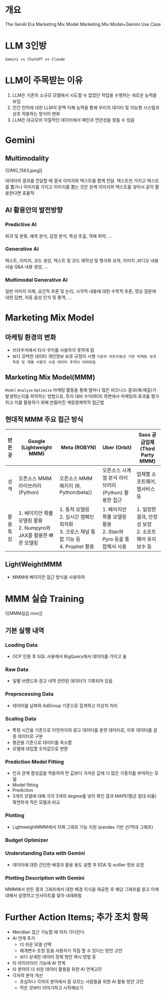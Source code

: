 # 개요
The GenAI Era
Marketing Mix Model
Marketing Mix Model+Gemini Use Case

# LLM 3인방
`Gemini vs ChatGPT vs Claude`


# LLM이 주목받는 이유
1. LLM은 기존의 소규모 모델에서 시도할 수 없었던 작업을 수행하는 새로운 능력을 보임
2. 인간 언어에 대한 LLM의 문맥 이해 능력을 통해 우리의 데이터 및 지능형 시스템과 상호 작용하는 방식이 변화
3. LLM은 대규모의 이질적인 데이터에서 패턴과 연관성을 찾을 수 있음

# Gemini

## Multimodality

![[IMG_1563.jpeg]]


데이터의 결과를 전달할 때 결국 이미지와 텍스트를 함께 전달.
텍스트만 가지고 텍스트를 뽑거나 이미지를 가지고 이미지를 뽑는 것은 한계
이미지와 텍스트를 넣어서 같이 활용한다면 효율적


## AI 활용안의 발전방향
### Predictive AI
회귀 및 분류, 예측 분석, 감정 분석, 특성 추출, 객체 파악, ...
### Generative AI
텍스트, 이미지, 코드 생성, 텍스트 및 코드 재작성 및 형식화 요약, 이미지 ,비디오 내용 서술 Q&A 내용 생성, ...
### Multimodal Generative AI
일반 이미지 이해, 공간적 추론 및 논리, 시각적 내용에 대한 수학적 추론, 영상 질문에 대한 답변, 자동 음성 인식 및 통역, ...



# Marketing Mix Model
## 마케팅 환경의 변화
- 브라우저에서 타사 쿠키를 사용하지 못하게 됨
- 보다 강력한 데이터 개인정보 보호 규정이 시행
`기존의 어트리뷰션 기반 마케팅 성과 측정 및 개별 사용자 수준 데이터 추적이 어려워짐`


## Marketing Mix Model(MMM)
`Model` `Analyze` `Optimize`
마케팅 활동을 통해 얼마나 많은 비즈니스 결과(예:매출)가 발생하는지를 파악하는 방법으로, 투자 대비 수익(ROI) 측면에서 마케팅의 효과를 평가하고 이를 활용하기 위해 만들어진 계량경제학적 접근법

## 현대적 MMM 주요 접근 방식

| 만든 곳  | Google (Lightweight MMM)                         | Meta (ROBYN)                                                      | Uber (Orbit)                                  | Sass 공급업체 (Third Party MMM)          |
| :---- | ------------------------------------------------ | ----------------------------------------------------------------- | --------------------------------------------- | ------------------------------------ |
| 성격    | 오픈소스 MMM 라이브러리(Python)                           | 오픈소스 MMM 패키지 (R, Python(beta))                                    | 오픈소스 시계열 분석 라이브러리 (Python) 활용한 접근             | 업체별 소프트웨어, 웹서비스 등                    |
| 활용 특징 | 1. 베이지안 확률 모델링 활용<br>2. Numpyro와 JAX를 활용한 빠른 모델링 | 1. 동적 모델링<br>2. 실시간 캠페인 최적화<br>3. 크로스 채널 통합 기능 등<br>4. Prophet 활용 | 1. 베이지안 확률 모델링 활용<br>2. Stan와 Pyro 등을 통합해서 사용 | 1. 일정한 결과, 안정성 보장<br>2. 소프트웨어 유지보수 등 |


## LightWeightMMM
- MMM에 베이지안 접근 방식을 사용하여



# MMM 실습 Training

![[MMM실습.mov]]

## 기본 실행 내역
### Loading Data
- GCP 인증 후 SQL 사용해서 BigQuery에서 데이터를 가지고 옴

### Raw Data
- 일별 브랜드와 광고 내역 관련된 데이터가 기록되어 있음

### Preprocessing Data
- 데이터를 날짜와 AdGroup 기준으로 집계하고 이상치 처리

### Scaling Data
- 특정 시간을 기준으로 이전까지의 광고 데이터를 훈련 데이터로, 이후 데이터를 검증 데이터로 구분
- 평균을 기준으로 데이터를 축소함
- 모델에 대입할 숫자값으로 변환

### Prediction Model Fitting
- 인과 관계 합성곱을 적용하여 먼 값보다 가까운 값에 더 많은 가중치를 부여하는 모델
- Model fitting
- Prediction
- 3개의 모델에 대해 각각 3개의 degree를 넣어 확인 결과 MAPE(평균 절대 비율) 확연하게 적은 모델과 비교

### Plotting
- LightweightMMM에서 자체 그래프 기능 지원 (pandas 기반 선/막대 그래프)

### Budget Optimizer

### Understanding Data with Gemini
- 데이터에 대한 간단한 배경과 활용 용도 설명 후 EDA 및 outlier 정보 요청

### Plotting Description with Gemini
MMM에서 만든 결과 그래프에서 대한 배경 지식을 재공한 후 해당 그래프를 읽고 이에 대해서 설명하고 인사이트를 찾아 내재화됨


# Further Action Items; 추가 조치 항목

- Meridian 접근 가능할 때 까지 기다린다.
- AI 연계 추가
	- 더 쉬운 모델 선택
	- 매개변수 조정 등을 사용자가 직접 할 수 있다는 방안 고안
	- 보다 상세한 데이터 정제 방안 제시 방법 등
- 타 라이브러리 기능에 AI 연계
- 타 분야의 더 쉬운 데이터 활용을 위한 AI 연계고민
- 각자의 분야 개선
	- 초심자나 각자의 분야에서 잘 모르는 사람들을 위한 AI 활용 방안 고안
	- 작은 것부터 이야기하고 시작해보기